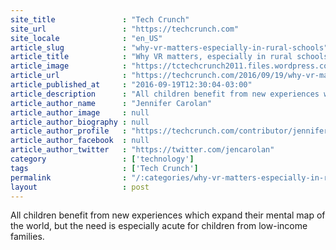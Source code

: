 ```yaml
---
site_title               : "Tech Crunch"
site_url                 : "https://techcrunch.com"
site_locale              : "en_US"
article_slug             : "why-vr-matters-especially-in-rural-schools"
article_title            : "Why VR matters, especially in rural schools"
article_image            : "https://tctechcrunch2011.files.wordpress.com/2014/03/fb-vr.jpg?w=764&h=400&crop=1"
article_url              : "https://techcrunch.com/2016/09/19/why-vr-matters-especially-in-rural-schools/"
article_published_at     : "2016-09-19T12:30:04-03:00"
article_description      : "All children benefit from new experiences which expand their mental map of the world, but the need is especially acute for children from low-income families."
article_author_name      : "Jennifer Carolan"
article_author_image     : null
article_author_biography : null
article_author_profile   : "https://techcrunch.com/contributor/jennifer-carolan/"
article_author_facebook  : null
article_author_twitter   : "https://twitter.com/jencarolan"
category                 : ['technology']
tags                     : ['Tech Crunch']
permalink                : "/:categories/why-vr-matters-especially-in-rural-schools/"
layout                   : post
---
```


All children benefit from new experiences which expand their mental map of the world, but the need is especially acute for children from low-income families.
